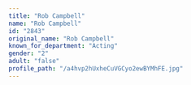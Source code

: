 ```yaml
---
title: "Rob Campbell"
name: "Rob Campbell"
id: "2843"
original_name: "Rob Campbell"
known_for_department: "Acting"
gender: "2"
adult: "false"
profile_path: "/a4hvp2hUxheCuVGCyo2ewBYMhFE.jpg"
---
```

